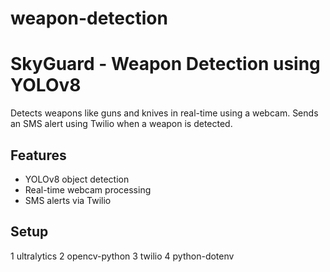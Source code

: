# weapon-detection
# SkyGuard - Weapon Detection using YOLOv8
Detects weapons like guns and knives in real-time using a webcam. Sends an SMS alert using Twilio when a weapon is detected.

## Features
- YOLOv8 object detection
- Real-time webcam processing
- SMS alerts via Twilio

## Setup
1 ultralytics
2 opencv-python
3 twilio
4 python-dotenv

